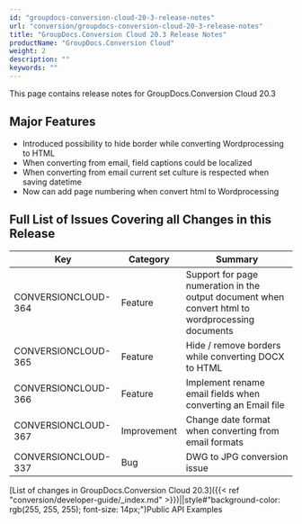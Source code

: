 ```yaml
---
id: "groupdocs-conversion-cloud-20-3-release-notes"
url: "conversion/groupdocs-conversion-cloud-20-3-release-notes"
title: "GroupDocs.Conversion Cloud 20.3 Release Notes"
productName: "GroupDocs.Conversion Cloud"
weight: 2
description: ""
keywords: ""
---
```


This page contains release notes for GroupDocs.Conversion Cloud 20.3

## Major Features ##

* Introduced possibility to hide border while converting Wordprocessing to HTML
* When converting from email, field captions could be localized
* When converting from email current set culture is respected when saving datetime
* Now can add page numbering when convert html to Wordprocessing

## Full List of Issues Covering all Changes in this Release ##

|Key|Category|Summary
|---|---|---
|CONVERSIONCLOUD-364|Feature |Support for page numeration in the output document when convert html to wordprocessing documents
|CONVERSIONCLOUD-365|Feature |Hide / remove borders while converting DOCX to HTML
|CONVERSIONCLOUD-366|Feature |Implement rename email fields when converting an Email file
|CONVERSIONCLOUD-367|Improvement |Change date format when converting from email formats
|CONVERSIONCLOUD-337|Bug |DWG to JPG conversion issue

[List of changes in GroupDocs.Conversion Cloud 20.3]({{< ref "conversion/developer-guide/_index.md" >}})||style#"background-color: rgb(255, 255, 255); font-size: 14px;")Public API Examples

 
